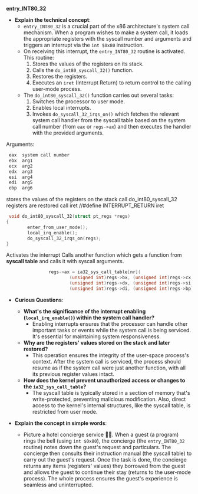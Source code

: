 **entry_INT80_32**
- **Explain the technical concept**:
  - `entry_INT80_32` is a crucial part of the x86 architecture's system call mechanism. 
  When a program wishes to make a system call, it loads the appropriate registers with the syscall number and arguments and triggers an interrupt via the `int $0x80` instruction.
  - On receiving this interrupt, the `entry_INT80_32` routine is activated. This routine:
    1. Stores the values of the registers on its stack.
    2. Calls the `do_int80_syscall_32()` function.
    3. Restores the registers.
    4. Executes an `iret` (Interrupt Return) to return control to the calling user-mode process.
  - The `do_int80_syscall_32()` function carries out several tasks:
    1. Switches the processor to user mode.
    2. Enables local interrupts.
    3. Invokes `do_syscall_32_irqs_on()` which fetches the relevant system call handler from the syscall table based on the system call number (from `eax` or `regs->ax`) and then executes the handler with the provided arguments.



Arguments:
```bash
 eax  system call number
 ebx  arg1
 ecx  arg2
 edx  arg3
 esi  arg4
 edi  arg5
 ebp  arg6
```

stores the values of the registers on the stack
call do_int80_syscall_32
registers are restored
call iret               //#define INTERRUPT_RETURN iret

```C
 void do_int80_syscall_32(struct pt_regs *regs)
{
        enter_from_user_mode();
        local_irq_enable();
        do_syscall_32_irqs_on(regs);
}
```
Activates the interrupt
Calls another function which gets a function from **syscall table** and calls it with syscall arguments.
```C
                regs->ax = ia32_sys_call_table[nr](
                        (unsigned int)regs->bx, (unsigned int)regs->cx,
                        (unsigned int)regs->dx, (unsigned int)regs->si,
                        (unsigned int)regs->di, (unsigned int)regs->bp);
```


- **Curious Questions**:
  - **What's the significance of the interrupt enabling (`local_irq_enable()`) within the system call handler?**
    - Enabling interrupts ensures that the processor can handle other important tasks or events while the system call is being serviced. It's essential for maintaining system responsiveness.
  - **Why are the registers' values stored on the stack and later restored?**
    - This operation ensures the integrity of the user-space process's context. After the system call is serviced, the process should resume as if the system call were just another function, with all its previous register values intact.
  - **How does the kernel prevent unauthorized access or changes to the `ia32_sys_call_table`?**
    - The syscall table is typically stored in a section of memory that's write-protected, preventing malicious modification. Also, direct access to the kernel's internal structures, like the syscall table, is restricted from user mode.

- **Explain the concept in simple words**:
  - Picture a hotel concierge service 🏨🔔. When a guest (a program) rings the bell (using `int $0x80`), the concierge (the `entry_INT80_32` routine) notes down the guest's request and particulars. The concierge then consults their instruction manual (the syscall table) to carry out the guest's request. Once the task is done, the concierge returns any items (registers' values) they borrowed from the guest and allows the guest to continue their stay (returns to the user-mode process). The whole process ensures the guest's experience is seamless and uninterrupted.
